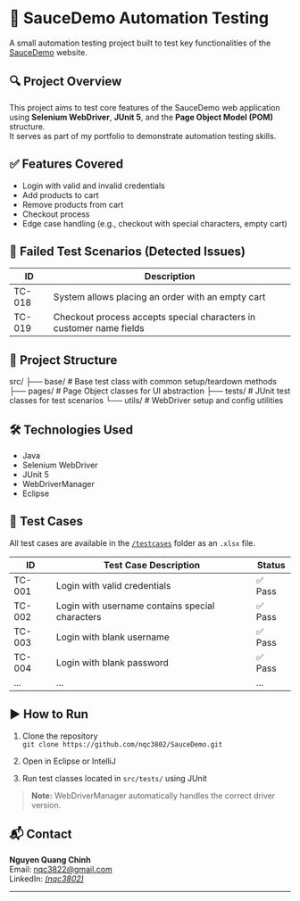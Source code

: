 # 🧪 SauceDemo Automation Testing

A small automation testing project built to test key functionalities of the [SauceDemo](https://www.saucedemo.com/) website.

## 🔍 Project Overview

This project aims to test core features of the SauceDemo web application using **Selenium WebDriver**, **JUnit 5**, and the **Page Object Model (POM)** structure.  
It serves as part of my portfolio to demonstrate automation testing skills.

## ✅ Features Covered

- Login with valid and invalid credentials
- Add products to cart
- Remove products from cart
- Checkout process
- Edge case handling (e.g., checkout with special characters, empty cart)

## 🚩 Failed Test Scenarios (Detected Issues)

| ID | Description |
|----|-------------|
| TC-018 | System allows placing an order with an empty cart |
| TC-019 | Checkout process accepts special characters in customer name fields |

## 📁 Project Structure
src/
├── base/  # Base test class with common setup/teardown methods
├── pages/ # Page Object classes for UI abstraction
├── tests/ # JUnit test classes for test scenarios
└── utils/ # WebDriver setup and config utilities

## 🛠️ Technologies Used

- Java
- Selenium WebDriver
- JUnit 5
- WebDriverManager
- Eclipse

## 📄 Test Cases

All test cases are available in the [`/testcases`](./testcases) folder as an `.xlsx` file.

| ID | Test Case Description                                            | Status |
|----|------------------------------------------------------------------|--------|
| TC-001 | Login with valid credentials                                 | ✅ Pass |
| TC-002 | Login with username contains special characters              | ✅ Pass |
| TC-003 | Login with blank username                                    | ✅ Pass |
| TC-004 | Login with blank password                                    | ✅ Pass |
| ...    | ...                                                          | ...    |

## ▶️ How to Run

1. Clone the repository  
   `git clone https://github.com/nqc3802/SauceDemo.git`

2. Open in Eclipse or IntelliJ

3. Run test classes located in `src/tests/` using JUnit

> **Note:** WebDriverManager automatically handles the correct driver version.

## 📬 Contact

**Nguyen Quang Chinh**  
Email: nqc3822@gmail.com  
LinkedIn: [*(nqc3802)*](https://www.linkedin.com/in/nqc3802/)

---


